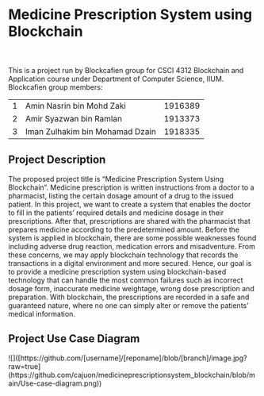 <h1>Medicine Prescription System using Blockchain</h1><br /><br />
This is a project run by Blockcafien group for CSCI 4312 Blockchain and Application course under Department of Computer Science, IIUM.<br />
Blockcafien group members:<br />
<table>
  <tbody>
    <tr>
      <td>1</td>
      <td>Amin Nasrin bin Mohd Zaki</td>
      <td>1916389</td>
    </tr>
    <tr>
      <td>2</td>
      <td>Amir Syazwan bin Ramlan</td>
      <td>1913373</td>
    </tr>
    <tr>
      <td>3</td>
      <td>Iman Zulhakim bin Mohamad Dzain</td>
      <td>1918335</td>
    </tr>
  </tbody>
</table>


<h2> Project Description</h2>
<p>
  The proposed project title is “Medicine Prescription System Using Blockchain”. Medicine prescription is written instructions from a doctor to a pharmacist, listing the certain dosage amount of a drug to the issued patient. In this project, we want to create a system that enables the doctor to fill in the patients’ required details and medicine dosage in their prescriptions. After that, prescriptions are shared with the pharmacist that prepares medicine according to the predetermined amount. Before the system is applied in blockchain, there are some possible weaknesses found including adverse drug reaction, medication errors and misadventure. From these concerns, we may apply blockchain technology that records the transactions in a digital environment and more secured. Hence, our goal is to provide a medicine prescription system using blockchain-based technology that can handle the most common failures such as incorrect dosage form, inaccurate medicine weightage, wrong dose prescription and preparation. With blockchain, the prescriptions are recorded in a safe and guaranteed nature, where no one can simply alter or remove the patients’ medical information.
</p>

<h2> Project Use Case Diagram</h2>
![]([https://github.com/[username]/[reponame]/blob/[branch]/image.jpg?raw=true](https://github.com/cajuon/medicineprescriptionsystem_blockchain/blob/main/Use-case-diagram.png))
